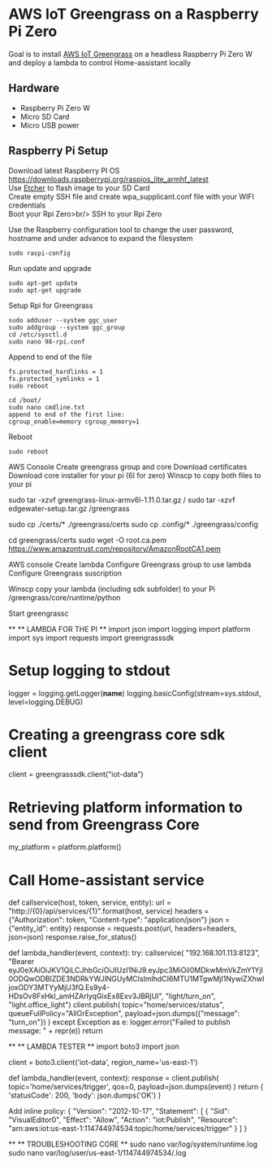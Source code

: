 # AWS IoT Greengrass on a Raspberry Pi Zero
Goal is to install [AWS IoT Greengrass](https://docs.aws.amazon.com/greengrass/latest/developerguide/quick-start.html) on a headless Raspberry Pi Zero W and deploy a lambda to control Home-assistant locally

## Hardware
* Raspberry Pi Zero W<br/>
* Micro SD Card<br/>
* Micro USB power<br/>

## Raspberry Pi Setup 
Download latest Raspberry PI OS https://downloads.raspberrypi.org/raspios_lite_armhf_latest<br/>
Use [Etcher](https://www.balena.io/etcher/) to flash image to your SD Card<br/>
Create empty SSH file and create wpa_supplicant.conf file with your WIFI credentials<br/>
Boot your Rpi Zero>br/>
SSH to your Rpi Zero<br/>

Use the Raspberry configuration tool to change the user password, hostname and under advance to expand the filesystem
```
sudo raspi-config
```
Run update and upgrade
```
sudo apt-get update
sudo apt-get upgrade
```
Setup Rpi for Greengrass
```
sudo adduser --system ggc_user
sudo addgroup --system ggc_group
cd /etc/sysctl.d
sudo nano 98-rpi.conf
```
Append to end of the file
```
fs.protected_hardlinks = 1
fs.protected_symlinks = 1
sudo reboot
```

```
cd /boot/
sudo nano cmdline.txt
append to end of the first line:
cgroup_enable=memory cgroup_memory=1
```
Reboot
```
sudo reboot
```

AWS Console
Create greengrass group and core
Download certificates
Download core installer for your pi (6l for zero)
Winscp to copy both files to your pi

sudo tar -xzvf greengrass-linux-armv6l-1.11.0.tar.gz /
sudo tar -xzvf edgewater-setup.tar.gz /greengrass

sudo cp ./certs/* ./greengrass/certs
sudo cp .config/* ./greengrass/config

cd greengrass/certs
sudo wget -O root.ca.pem https://www.amazontrust.com/repository/AmazonRootCA1.pem

AWS console
Create lambda
Configure Greengrass group to use lambda
Configure Greengrass suscription

Winscp copy your lambda (including sdk subfolder) to your Pi
/greengrass/core/runtime/python

Start greengrassc

**
** LAMBDA FOR THE PI
** 
import json
import logging
import platform
import sys
import requests
import greengrasssdk

# Setup logging to stdout
logger = logging.getLogger(__name__)
logging.basicConfig(stream=sys.stdout, level=logging.DEBUG)

# Creating a greengrass core sdk client
client = greengrasssdk.client("iot-data")

# Retrieving platform information to send from Greengrass Core
my_platform = platform.platform()

# Call Home-assistant service
def callservice(host, token, service, entity):
    url = "http://{0}/api/services/{1}".format(host, service)
    headers = {"Authorization": token,
               "Content-type": "application/json"}
    json = {"entity_id": entity}
    response = requests.post(url, headers=headers, json=json)
    response.raise_for_status()

def lambda_handler(event, context):
    try:
      callservice(
          "192.168.101.113:8123",
          "Bearer eyJ0eXAiOiJKV1QiLCJhbGciOiJIUzI1NiJ9.eyJpc3MiOiI0MDkwMmVkZmY1YjI0ODQwODBlZDE3NDRkYWJlNGUyMCIsImlhdCI6MTU1MTgwMjI1NywiZXhwIjoxODY3MTYyMjU3fQ.Es9y4-HDsOv8FxHkI_amHZArlyqGixEx8Exv3JBRjUI",
          "light/turn_on",
          "light.office_light")
      client.publish(
                topic="home/services/status",
                queueFullPolicy="AllOrException",
                payload=json.dumps({"message": "turn_on"})
                )
    except Exception as e:
        logger.error("Failed to publish message: " + repr(e))
    return


**
** LAMBDA TESTER
**
import boto3
import json

client = boto3.client('iot-data', region_name='us-east-1')

def lambda_handler(event, context):
    response = client.publish(
        topic='home/services/trigger',
        qos=0,
        payload=json.dumps(event)
    )
    return {
        'statusCode': 200,
        'body': json.dumps('OK')
    }

Add inline policy:
{
    "Version": "2012-10-17",
    "Statement": [
        {
            "Sid": "VisualEditor0",
            "Effect": "Allow",
            "Action": "iot:Publish",
            "Resource": "arn:aws:iot:us-east-1:114744974534:topic/home/services/trigger"
        }
    ]
}

**
** TROUBLESHOOTING CORE
**
sudo nano var/log/system/runtime.log
sudo nano var/log/user/us-east-1/114744974534/<your-lambda-name>.log




